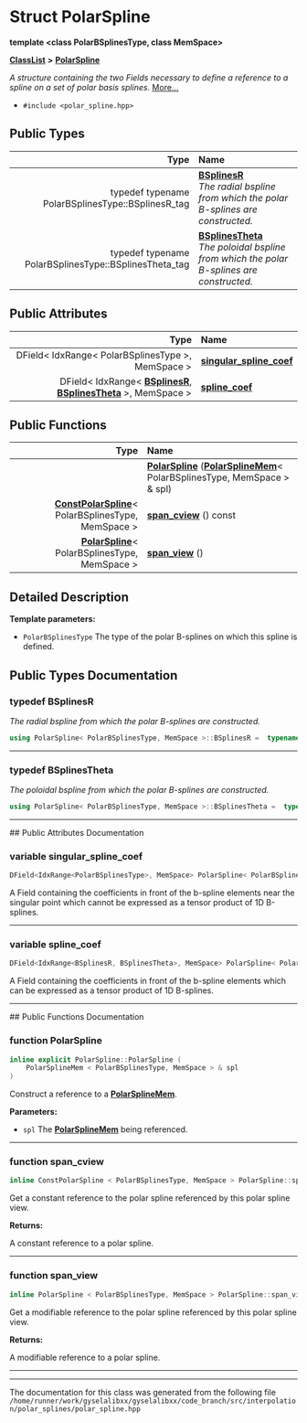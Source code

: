 

# Struct PolarSpline

**template &lt;class PolarBSplinesType, class MemSpace&gt;**



[**ClassList**](annotated.md) **>** [**PolarSpline**](structPolarSpline.md)



_A structure containing the two Fields necessary to define a reference to a spline on a set of polar basis splines._ [More...](#detailed-description)

* `#include <polar_spline.hpp>`

















## Public Types

| Type | Name |
| ---: | :--- |
| typedef typename PolarBSplinesType::BSplinesR\_tag | [**BSplinesR**](#typedef-bsplinesr)  <br>_The radial bspline from which the polar B-splines are constructed._  |
| typedef typename PolarBSplinesType::BSplinesTheta\_tag | [**BSplinesTheta**](#typedef-bsplinestheta)  <br>_The poloidal bspline from which the polar B-splines are constructed._  |




## Public Attributes

| Type | Name |
| ---: | :--- |
|  DField&lt; IdxRange&lt; PolarBSplinesType &gt;, MemSpace &gt; | [**singular\_spline\_coef**](#variable-singular_spline_coef)  <br> |
|  DField&lt; IdxRange&lt; [**BSplinesR**](structPolarSpline.md#typedef-bsplinesr), [**BSplinesTheta**](structPolarSpline.md#typedef-bsplinestheta) &gt;, MemSpace &gt; | [**spline\_coef**](#variable-spline_coef)  <br> |
















## Public Functions

| Type | Name |
| ---: | :--- |
|   | [**PolarSpline**](#function-polarspline) ([**PolarSplineMem**](structPolarSplineMem.md)&lt; PolarBSplinesType, MemSpace &gt; & spl) <br> |
|  [**ConstPolarSpline**](structConstPolarSpline.md)&lt; PolarBSplinesType, MemSpace &gt; | [**span\_cview**](#function-span_cview) () const<br> |
|  [**PolarSpline**](structPolarSpline.md)&lt; PolarBSplinesType, MemSpace &gt; | [**span\_view**](#function-span_view) () <br> |




























## Detailed Description




**Template parameters:**


* `PolarBSplinesType` The type of the polar B-splines on which this spline is defined. 




    
## Public Types Documentation




### typedef BSplinesR 

_The radial bspline from which the polar B-splines are constructed._ 
```C++
using PolarSpline< PolarBSplinesType, MemSpace >::BSplinesR =  typename PolarBSplinesType::BSplinesR_tag;
```




<hr>



### typedef BSplinesTheta 

_The poloidal bspline from which the polar B-splines are constructed._ 
```C++
using PolarSpline< PolarBSplinesType, MemSpace >::BSplinesTheta =  typename PolarBSplinesType::BSplinesTheta_tag;
```




<hr>
## Public Attributes Documentation




### variable singular\_spline\_coef 

```C++
DField<IdxRange<PolarBSplinesType>, MemSpace> PolarSpline< PolarBSplinesType, MemSpace >::singular_spline_coef;
```



A Field containing the coefficients in front of the b-spline elements near the singular point which cannot be expressed as a tensor product of 1D B-splines. 


        

<hr>



### variable spline\_coef 

```C++
DField<IdxRange<BSplinesR, BSplinesTheta>, MemSpace> PolarSpline< PolarBSplinesType, MemSpace >::spline_coef;
```



A Field containing the coefficients in front of the b-spline elements which can be expressed as a tensor product of 1D B-splines. 


        

<hr>
## Public Functions Documentation




### function PolarSpline 

```C++
inline explicit PolarSpline::PolarSpline (
    PolarSplineMem < PolarBSplinesType, MemSpace > & spl
) 
```



Construct a reference to a [**PolarSplineMem**](structPolarSplineMem.md).




**Parameters:**


* `spl` The [**PolarSplineMem**](structPolarSplineMem.md) being referenced. 




        

<hr>



### function span\_cview 

```C++
inline ConstPolarSpline < PolarBSplinesType, MemSpace > PolarSpline::span_cview () const
```



Get a constant reference to the polar spline referenced by this polar spline view.




**Returns:**

A constant reference to a polar spline. 





        

<hr>



### function span\_view 

```C++
inline PolarSpline < PolarBSplinesType, MemSpace > PolarSpline::span_view () 
```



Get a modifiable reference to the polar spline referenced by this polar spline view.




**Returns:**

A modifiable reference to a polar spline. 





        

<hr>

------------------------------
The documentation for this class was generated from the following file `/home/runner/work/gyselalibxx/gyselalibxx/code_branch/src/interpolation/polar_splines/polar_spline.hpp`

